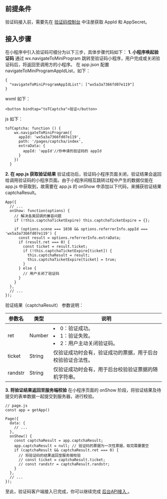 ## 前提条件
验证码接入前，需要先在 [验证码控制台](https://console.cloud.tencent.com/captcha) 中注册获取 AppId 和 AppSecret。
## 接入步骤
在小程序中引入验证码可细分为以下三步，具体步骤代码如下：
**1. 小程序唤起验证码**
通过 wx.navigateToMiniProgram 跳转至验证码小程序，用户完成或关闭验证码后，将返回至调用方的小程序。
在 app.json 配置 navigateToMiniProgramAppIdList，如下：
```
{
  "navigateToMiniProgramAppIdList": ["wx5a3a7366fd07e119"]
}
```
wxml 如下：
```
<button bindtap="toTCaptcha">验证</button>
```
js 如下：
```
toTCaptcha: function () {
    wx.navigateToMiniProgram({
      appId: 'wx5a3a7366fd07e119',
      path: '/pages/captcha/index',
      extraData: {
        appId: 'appId'//你申请的验证码的 appId
      }
    })
  }
```
**2. 在 app.js 获取验证结果**
验证成功后，验证码小程序页面关闭，验证结果会返回给调用验证码的小程序页面。由于小程序间相互跳转过程中产生的数据仅能在 app.js 中获取到，故需要在 app.js 的 onShow 中添加以下代码，来捕获验证结果 captchaResult。
```
App({
  // ...
  onShow: function(options) {
    // 解决各类回调的兼容问题
    if (!this.captchaTicketExpire) this.captchaTicketExpire = {};

    if (options.scene === 1038 && options.referrerInfo.appId === 'wx5a3a7366fd07e119') {
      const result = options.referrerInfo.extraData;
      if (result.ret === 0) {
        const ticket = result.ticket;
        if (!this.captchaTicketExpire[ticket]) {
          this.captchaResult = result;
          this.captchaTicketExpire[ticket] = true;
        }
      } else {
        // 用户关闭了验证码
      }
    }
  },
  // ...
});
```
验证结果（captchaResult） 参数说明：

| 参数名 | 类型 | 说明 |
|---------|---------|---------|
| ret | Number | <li>0：验证成功。 </li>  <li>1：验证失败。 </li> <li> 2：用户主动关闭验证码。 </li> |
|ticket|String|仅验证成功时会有，验证成功的票据，用于后台校验验证合法性。|
|randstr|String|仅验证成功时会有，用于后台校验验证票据的随机字符串。|

**3. 将验证结果返回至服务端校验**
在小程序页面的 onShow 阶段，将验证结果及待提交的表单数据一起提交到服务器，进行校验。
```
// page.js
const app = getApp()

Page({
  data: {
    // ...
  },
  onShow() {
    const captchaResult = app.captchaResult;
    app.captchaResult = null; // 验证码的票据为一次性票据，取完需要置空
    if (captchaResult && captchaResult.ret === 0) {
      // 将验证码的结果返回至服务端校验
      // const ticket = captchaResult.ticket;
      // const randstr = captchaResult.randstr;
    }
  },
  // ...
});
```

至此，验证码客户端接入已完成，你可以继续完成 [后台API接入 ]()。
